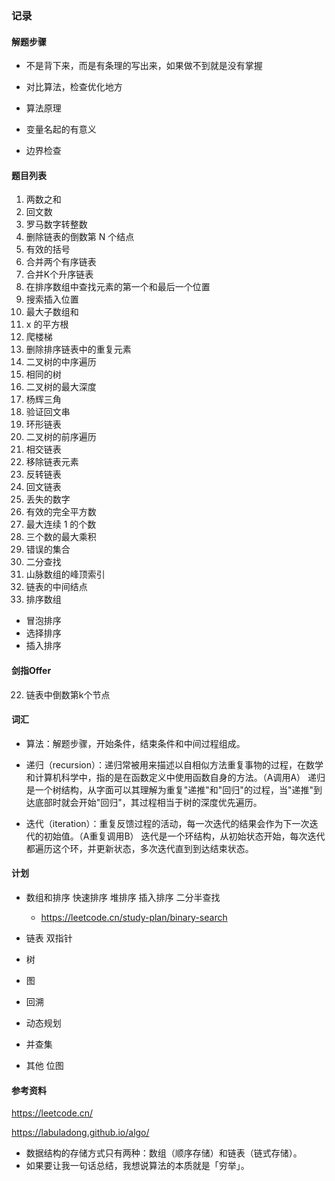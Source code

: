 ### 记录

#### 解题步骤

* 不是背下来，而是有条理的写出来，如果做不到就是没有掌握
* 对比算法，检查优化地方

* 算法原理
* 变量名起的有意义
* 边界检查


#### 题目列表

1. 两数之和
9. 回文数
13. 罗马数字转整数
19. 删除链表的倒数第 N 个结点
20. 有效的括号
21. 合并两个有序链表
23. 合并K个升序链表
34. 在排序数组中查找元素的第一个和最后一个位置
35. 搜索插入位置
53. 最大子数组和
69. x 的平方根 
70. 爬楼梯
83. 删除排序链表中的重复元素
94. 二叉树的中序遍历
100. 相同的树
104. 二叉树的最大深度
118. 杨辉三角
125. 验证回文串
141. 环形链表
144. 二叉树的前序遍历
160. 相交链表
203. 移除链表元素
206. 反转链表
234. 回文链表
268. 丢失的数字
367. 有效的完全平方数
485. 最大连续 1 的个数
628. 三个数的最大乘积
645. 错误的集合
704. 二分查找
852. 山脉数组的峰顶索引
876. 链表的中间结点
912. 排序数组

* 冒泡排序
* 选择排序
* 插入排序

#### 剑指Offer

22. 链表中倒数第k个节点

#### 词汇

* 算法：解题步骤，开始条件，结束条件和中间过程组成。

* 递归（recursion）：递归常被用来描述以自相似方法重复事物的过程，在数学和计算机科学中，指的是在函数定义中使用函数自身的方法。（A调用A）
    递归是一个树结构，从字面可以其理解为重复"递推"和"回归"的过程，当"递推"到达底部时就会开始"回归"，其过程相当于树的深度优先遍历。
    
* 迭代（iteration）：重复反馈过程的活动，每一次迭代的结果会作为下一次迭代的初始值。（A重复调用B）
    迭代是一个环结构，从初始状态开始，每次迭代都遍历这个环，并更新状态，多次迭代直到到达结束状态。

#### 计划

* 数组和排序
    快速排序
    堆排序
    插入排序
    二分半查找
    * https://leetcode.cn/study-plan/binary-search
    
* 链表
    双指针

* 树

* 图

* 回溯

* 动态规划

* 并查集

* 其他
    位图

#### 参考资料

https://leetcode.cn/

https://labuladong.github.io/algo/
* 数据结构的存储方式只有两种：数组（顺序存储）和链表（链式存储）。
* 如果要让我一句话总结，我想说算法的本质就是「穷举」。
